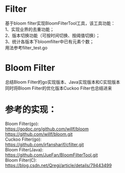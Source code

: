 # Filter
基于bloom filter实现BloomFilterTool工具，该工具功能：      
1、实现业界的去重功能；                       
2、版本切换功能（可按时间切换、按阈值切换）；          
3、统计各版本下bloomfilter中已有元素个数；           
用法参考filter_test.go         

# Bloom Filter
总结Bloom Filter的go实现版本、Java实现版本和C实现版本            
同时将Bloom Filter的优化版本Cuckoo Filter也总结进来

# 参考的实现：
Bloom Filter(go):   
   	https://godoc.org/github.com/willf/bloom   
   	https://github.com/willf/bloom.git         
Cuckoo Filter(go):   
   	https://github.com/irfansharif/cfilter.git      
Bloom Filter(Java):   
   	https://github.com/JueFan/BloomFilterTool.git     
Bloom Filter(C):   
   	https://blog.csdn.net/Qregi/article/details/79443499
